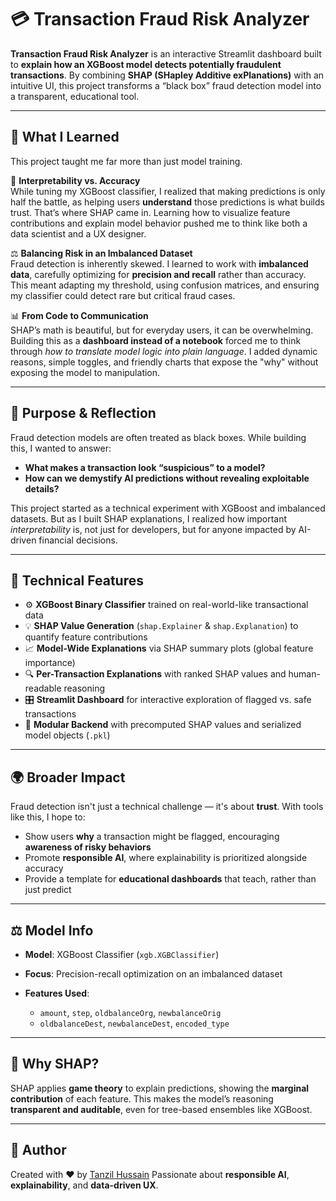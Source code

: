 # 💳 Transaction Fraud Risk Analyzer

**Transaction Fraud Risk Analyzer** is an interactive Streamlit dashboard built to **explain how an XGBoost model detects potentially fraudulent transactions**. By combining **SHAP (SHapley Additive exPlanations)** with an intuitive UI, this project transforms a “black box” fraud detection model into a transparent, educational tool.

---

## 📘 What I Learned

This project taught me far more than just model training.

🔎 **Interpretability vs. Accuracy**  
While tuning my XGBoost classifier, I realized that making predictions is only half the battle, as helping users **understand** those predictions is what builds trust. That’s where SHAP came in. Learning how to visualize feature contributions and explain model behavior pushed me to think like both a data scientist and a UX designer.

⚖️ **Balancing Risk in an Imbalanced Dataset**  
Fraud detection is inherently skewed. I learned to work with **imbalanced data**, carefully optimizing for **precision and recall** rather than accuracy. This meant adapting my threshold, using confusion matrices, and ensuring my classifier could detect rare but critical fraud cases.

📊 **From Code to Communication**  
SHAP’s math is beautiful, but for everyday users, it can be overwhelming. Building this as a **dashboard instead of a notebook** forced me to think through *how to translate model logic into plain language*. I added dynamic reasons, simple toggles, and friendly charts that expose the "why" without exposing the model to manipulation.

---

## 🎯 Purpose & Reflection

Fraud detection models are often treated as black boxes. While building this, I wanted to answer:
- **What makes a transaction look “suspicious” to a model?**
- **How can we demystify AI predictions without revealing exploitable details?**

This project started as a technical experiment with XGBoost and imbalanced datasets. But as I built SHAP explanations, I realized how important *interpretability* is, not just for developers, but for anyone impacted by AI-driven financial decisions.

---

## 🧠 Technical Features

- ⚙️ **XGBoost Binary Classifier** trained on real-world-like transactional data  
- 💡 **SHAP Value Generation** (`shap.Explainer` & `shap.Explanation`) to quantify feature contributions  
- 📈 **Model-Wide Explanations** via SHAP summary plots (global feature importance)  
- 🔍 **Per-Transaction Explanations** with ranked SHAP values and human-readable reasoning  
- 🎛 **Streamlit Dashboard** for interactive exploration of flagged vs. safe transactions  
- 🧵 **Modular Backend** with precomputed SHAP values and serialized model objects (`.pkl`)  

---

## 🌍 Broader Impact

Fraud detection isn't just a technical challenge — it's about **trust**. With tools like this, I hope to:
- Show users **why** a transaction might be flagged, encouraging **awareness of risky behaviors**  
- Promote **responsible AI**, where explainability is prioritized alongside accuracy  
- Provide a template for **educational dashboards** that teach, rather than just predict  

---

## ⚖️ Model Info

* **Model**: XGBoost Classifier (`xgb.XGBClassifier`)
* **Focus**: Precision-recall optimization on an imbalanced dataset
* **Features Used**:

  * `amount`, `step`, `oldbalanceOrg`, `newbalanceOrig`
  * `oldbalanceDest`, `newbalanceDest`, `encoded_type`

---

## 🧠 Why SHAP?

SHAP applies **game theory** to explain predictions, showing the **marginal contribution** of each feature. This makes the model’s reasoning **transparent and auditable**, even for tree-based ensembles like XGBoost.

---

## 👤 Author

Created with ❤️ by [Tanzil Hussain](https://www.linkedin.com/in/tanzilhussain)
Passionate about **responsible AI**, **explainability**, and **data-driven UX**.

